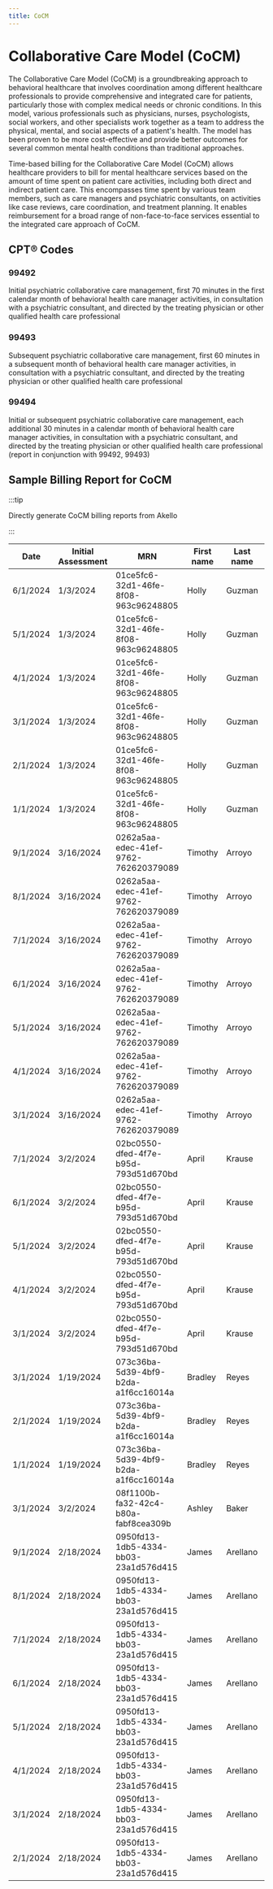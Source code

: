 ```yaml
---
title: CoCM
---
```



# Collaborative Care Model (CoCM)

The Collaborative Care Model (CoCM) is a groundbreaking approach to behavioral healthcare that involves coordination among different healthcare professionals to provide comprehensive and integrated care for patients, particularly those with complex medical needs or chronic conditions. In this model, various professionals such as physicians, nurses, psychologists, social workers, and other specialists work together as a team to address the physical, mental, and social aspects of a patient's health. The model has been proven to be more cost-effective and provide better outcomes for several common mental health conditions than traditional approaches.

Time-based billing for the Collaborative Care Model (CoCM) allows healthcare providers to bill for mental healthcare services based on the amount of time spent on patient care activities, including both direct and indirect patient care. This encompasses time spent by various team members, such as care managers and psychiatric consultants, on activities like case reviews, care coordination, and treatment planning. It enables reimbursement for a broad range of non-face-to-face services essential to the integrated care approach of CoCM.


## CPT® Codes

### 99492
Initial psychiatric collaborative care management, first 70 minutes in the first calendar month of behavioral health care manager activities, in consultation with a psychiatric consultant, and directed by the treating physician or other qualified health care professional

### 99493
Subsequent psychiatric collaborative care management, first 60 minutes in a subsequent month of behavioral health care manager activities, in consultation with a psychiatric consultant, and directed by the treating physician or other qualified health care professional

### 99494
Initial or subsequent psychiatric collaborative care management, each additional 30 minutes in a calendar month of behavioral health care manager activities, in consultation with a psychiatric consultant, and directed by the treating physician or other qualified health care professional (report in conjunction with 99492, 99493)




## Sample Billing Report for CoCM

:::tip

Directly generate CoCM billing reports from Akello

:::



|   Date      	|   Initial Assessment  	|   MRN                                   	|   First name  	|   Last name  	|   Minutes  	|   Payer               	|   99492  	|   99493  	|   99494  	|   Referring Provider NPI  	|   Problems List  	|
|-------------	|-----------------------	|-----------------------------------------	|---------------	|--------------	|------------	|-----------------------	|----------	|----------	|----------	|---------------------------	|------------------	|
|   6/1/2024  	|   1/3/2024            	|   01ce5fc6-32d1-46fe-8f08-963c96248805  	|   Holly       	|   Guzman     	|   131.26   	|   Cigna               	|   0      	|   TRUE   	|   2      	|   1234567890              	|                  	|
|   5/1/2024  	|   1/3/2024            	|   01ce5fc6-32d1-46fe-8f08-963c96248805  	|   Holly       	|   Guzman     	|   265.72   	|   Cigna               	|   0      	|   TRUE   	|   6      	|   1234567890              	|                  	|
|   4/1/2024  	|   1/3/2024            	|   01ce5fc6-32d1-46fe-8f08-963c96248805  	|   Holly       	|   Guzman     	|   107.16   	|   Cigna               	|   0      	|   TRUE   	|   1      	|   1234567890              	|                  	|
|   3/1/2024  	|   1/3/2024            	|   01ce5fc6-32d1-46fe-8f08-963c96248805  	|   Holly       	|   Guzman     	|   135.317  	|   Cigna               	|   0      	|   TRUE   	|   2      	|   1234567890              	|                  	|
|   2/1/2024  	|   1/3/2024            	|   01ce5fc6-32d1-46fe-8f08-963c96248805  	|   Holly       	|   Guzman     	|   99.86    	|   Cigna               	|   0      	|   TRUE   	|   1      	|   1234567890              	|                  	|
|   1/1/2024  	|   1/3/2024            	|   01ce5fc6-32d1-46fe-8f08-963c96248805  	|   Holly       	|   Guzman     	|   74.22    	|   Cigna               	|   TRUE   	|   0      	|   0      	|   1234567890              	|                  	|
|   9/1/2024  	|   3/16/2024           	|   0262a5aa-edec-41ef-9762-762620379089  	|   Timothy     	|   Arroyo     	|   230.69   	|   Humana              	|   0      	|   TRUE   	|   5      	|   987654321               	|                  	|
|   8/1/2024  	|   3/16/2024           	|   0262a5aa-edec-41ef-9762-762620379089  	|   Timothy     	|   Arroyo     	|   110.71   	|   Humana              	|   0      	|   TRUE   	|   1      	|   987654321               	|                  	|
|   7/1/2024  	|   3/16/2024           	|   0262a5aa-edec-41ef-9762-762620379089  	|   Timothy     	|   Arroyo     	|   311.61   	|   Humana              	|   0      	|   TRUE   	|   8      	|   987654321               	|                  	|
|   6/1/2024  	|   3/16/2024           	|   0262a5aa-edec-41ef-9762-762620379089  	|   Timothy     	|   Arroyo     	|   114.78   	|   Humana              	|   0      	|   TRUE   	|   1      	|   987654321               	|                  	|
|   5/1/2024  	|   3/16/2024           	|   0262a5aa-edec-41ef-9762-762620379089  	|   Timothy     	|   Arroyo     	|   178.55   	|   Humana              	|   0      	|   TRUE   	|   3      	|   987654321               	|                  	|
|   4/1/2024  	|   3/16/2024           	|   0262a5aa-edec-41ef-9762-762620379089  	|   Timothy     	|   Arroyo     	|   54.08    	|   Humana              	|   0      	|   0      	|   0      	|   987654321               	|                  	|
|   3/1/2024  	|   3/16/2024           	|   0262a5aa-edec-41ef-9762-762620379089  	|   Timothy     	|   Arroyo     	|   97.59    	|   Humana              	|   TRUE   	|   0      	|   0      	|   987654321               	|                  	|
|   7/1/2024  	|   3/2/2024            	|   02bc0550-dfed-4f7e-b95d-793d51d670bd  	|   April       	|   Krause     	|   25.54    	|   Cigna               	|   0      	|   0      	|   0      	|   987654321               	|                  	|
|   6/1/2024  	|   3/2/2024            	|   02bc0550-dfed-4f7e-b95d-793d51d670bd  	|   April       	|   Krause     	|   179.43   	|   Cigna               	|   0      	|   TRUE   	|   3      	|   987654321               	|                  	|
|   5/1/2024  	|   3/2/2024            	|   02bc0550-dfed-4f7e-b95d-793d51d670bd  	|   April       	|   Krause     	|   176.71   	|   Cigna               	|   0      	|   TRUE   	|   3      	|   987654321               	|                  	|
|   4/1/2024  	|   3/2/2024            	|   02bc0550-dfed-4f7e-b95d-793d51d670bd  	|   April       	|   Krause     	|   78.07    	|   Cigna               	|   0      	|   TRUE   	|   0      	|   987654321               	|                  	|
|   3/1/2024  	|   3/2/2024            	|   02bc0550-dfed-4f7e-b95d-793d51d670bd  	|   April       	|   Krause     	|   194.6    	|   Cigna               	|   TRUE   	|   0      	|   4      	|   987654321               	|                  	|
|   3/1/2024  	|   1/19/2024           	|   073c36ba-5d39-4bf9-b2da-a1f6cc16014a  	|   Bradley     	|   Reyes      	|   143.1    	|   Aetna (CVS Health)  	|   0      	|   TRUE   	|   2      	|   1234567890              	|                  	|
|   2/1/2024  	|   1/19/2024           	|   073c36ba-5d39-4bf9-b2da-a1f6cc16014a  	|   Bradley     	|   Reyes      	|   107.49   	|   Aetna (CVS Health)  	|   0      	|   TRUE   	|   1      	|   1234567890              	|                  	|
|   1/1/2024  	|   1/19/2024           	|   073c36ba-5d39-4bf9-b2da-a1f6cc16014a  	|   Bradley     	|   Reyes      	|   50.03    	|   Aetna (CVS Health)  	|   0      	|   0      	|   0      	|   1234567890              	|                  	|
|   3/1/2024  	|   3/2/2024            	|   08f1100b-fa32-42c4-b80a-fabf8cea309b  	|   Ashley      	|   Baker      	|   181.4    	|   Anthem, Inc.        	|   TRUE   	|   0      	|   3      	|   987654321               	|                  	|
|   9/1/2024  	|   2/18/2024           	|   0950fd13-1db5-4334-bb03-23a1d576d415  	|   James       	|   Arellano   	|   41.21    	|   Cigna               	|   0      	|   0      	|   0      	|   987654321               	|                  	|
|   8/1/2024  	|   2/18/2024           	|   0950fd13-1db5-4334-bb03-23a1d576d415  	|   James       	|   Arellano   	|   180.05   	|   Cigna               	|   0      	|   TRUE   	|   4      	|   987654321               	|                  	|
|   7/1/2024  	|   2/18/2024           	|   0950fd13-1db5-4334-bb03-23a1d576d415  	|   James       	|   Arellano   	|   128.9    	|   Cigna               	|   0      	|   TRUE   	|   2      	|   987654321               	|                  	|
|   6/1/2024  	|   2/18/2024           	|   0950fd13-1db5-4334-bb03-23a1d576d415  	|   James       	|   Arellano   	|   77.33    	|   Cigna               	|   0      	|   TRUE   	|   0      	|   987654321               	|                  	|
|   5/1/2024  	|   2/18/2024           	|   0950fd13-1db5-4334-bb03-23a1d576d415  	|   James       	|   Arellano   	|   45.33    	|   Cigna               	|   0      	|   0      	|   0      	|   987654321               	|                  	|
|   4/1/2024  	|   2/18/2024           	|   0950fd13-1db5-4334-bb03-23a1d576d415  	|   James       	|   Arellano   	|   50.52    	|   Cigna               	|   0      	|   0      	|   0      	|   987654321               	|                  	|
|   3/1/2024  	|   2/18/2024           	|   0950fd13-1db5-4334-bb03-23a1d576d415  	|   James       	|   Arellano   	|   120.73   	|   Cigna               	|   0      	|   TRUE   	|   2      	|   987654321               	|                  	|
|   2/1/2024  	|   2/18/2024           	|   0950fd13-1db5-4334-bb03-23a1d576d415  	|   James       	|   Arellano   	|   52.66    	|   Cigna               	|   0      	|   0      	|   0      	|   987654321               	|                  	|
